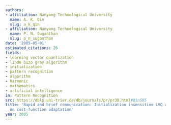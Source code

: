 ```yaml
---
authors:
- affiliation: Nanyang Technological University
  name: A. K. Qin
  slug: a_k_qin
- affiliation: Nanyang Technological University
  name: P. N. Suganthan
  slug: p_n_suganthan
date: '2005-05-01'
estimated_citations: 26
fields:
- learning vector quantization
- linde buzo gray algorithm
- initialization
- pattern recognition
- algorithm
- harmonic
- mathematics
- artificial intelligence
in: Pattern Recognition
src: https://dblp.uni-trier.de/db/journals/pr/pr38.html#QinS05
title: 'Rapid and brief communication: Initialization insensitive LVQ algorithm based
  on cost-function adaptation'
year: 2005
---
```

